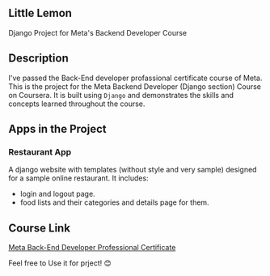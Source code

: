 

## Little Lemon
Django Project for Meta's Backend Developer Course

## Description
I've passed the Back-End developer profassional certificate course of Meta.
This is the project for the Meta Backend Developer (Django section) Course on Coursera. It is built using `Django` and demonstrates the skills and concepts learned throughout the course.

## Apps in the Project

### Restaurant App
A django website with templates (without style and very sample) designed for a sample online restaurant. It includes:
- login and logout page. 
- food lists and their categories and details page for them.



## Course Link
[Meta Back-End Developer Professional Certificate](https://www.coursera.org/professional-certificates/meta-back-end-developer)

Feel free to Use it for prject! 😊
